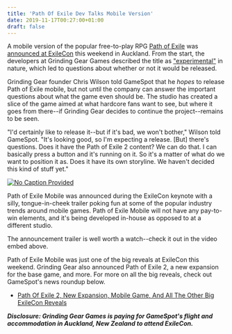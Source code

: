 ```yaml
---
title: 'Path Of Exile Dev Talks Mobile Version'
date: 2019-11-17T00:27:00+01:00
draft: false
---
```


A mobile version of the popular free-to-play RPG [Path of Exile](https://www.gamespot.com/path-of-exile/) was [announced at ExileCon](https://www.gamespot.com/articles/path-of-exile-mobile-game-announced-with-funny-rev/1100-6471504/) this weekend in Auckland. From the start, the developers at Grinding Gear Games described the title as ["experimental"](https://www.gamespot.com/articles/path-of-exile-mobile-game-announced-with-funny-rev/1100-6471504/) in nature, which led to questions about whether or not it would be released.

Grinding Gear founder Chris Wilson told GameSpot that he _hopes_ to release Path of Exile mobile, but not until the company can answer the important questions about what the game even should be. The studio has created a slice of the game aimed at what hardcore fans want to see, but where it goes from there--if Grinding Gear decides to continue the project--remains to be seen.

"I'd certainly like to release it--but if it's bad, we won't bother," Wilson told GameSpot. "It's looking good, so I'm expecting a release. \[But\] there's questions. Does it have the Path of Exile 2 content? We can do that. I can basically press a button and it's running on it. So it's a matter of what do we want to position it as. Does it have its own storyline. We haven't decided this kind of stuff yet."

[![No Caption Provided](https://gamespot1.cbsistatic.com/uploads/original/1179/11799911/3605369-poemobile.jpg)](https://gamespot1.cbsistatic.com/uploads/original/1179/11799911/3605369-poemobile.jpg)

Path of Exile Mobile was announced during the ExileCon keynote with a silly, tongue-in-cheek trailer poking fun at some of the popular industry trends around mobile games. Path of Exile Mobile will not have any pay-to-win elements, and it's being developed in-house as opposed to at a different studio.

The announcement trailer is well worth a watch--check it out in the video embed above.

Path of Exile Mobile was just one of the big reveals at ExileCon this weekend. Grinding Gear also announced Path of Exile 2, a new expansion for the base game, and more. For more on all the big reveals, check out GameSpot's news roundup below.

*   [Path Of Exile 2, New Expansion, Mobile Game, And All The Other Big ExileCon Reveals](https://www.gamespot.com/articles/path-of-exile-2-new-expansion-mobile-game-and-all-/1100-6471506/)

___Disclosure: Grinding Gear Games is paying for GameSpot's flight and accommodation in Auckland, New Zealand to attend ExileCon.___